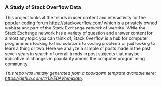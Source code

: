 

### A Study of Stack Overflow Data	

This project looks at the trends in user content and interactivity for the popular coding forum https://stackoverflow.com/ which is a privately owned webiste and part of the Stack Exchange network of website. While the Stack Exchange network has a variety of question and answer content for almost any topic you can think of, Stack Overflow is a hub for computer programmers looking to find solutions to coding problems or just looking to learn a thing or two. Here we analyze a sample of posts made in the past seven years in search of overall trends in post subjects that may be indicative of changes in popularity among the computer programming community.  

*This repo was initially generated from a bookdown template available here: https://github.com/jtr13/EDAVtemplate.*	





